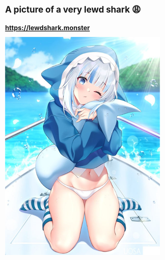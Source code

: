 # A picture of a very lewd shark 😩
## https://lewdshark.monster
<a href="https://lewdshark.monster"><p align="center"><img src="./lewdshark.png"></p></a>
